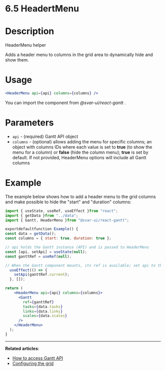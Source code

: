 # 6.5 HeadertMenu

# **Description**

HeaderMenu helper

Adds a header menu to columns in the grid area to dynamically hide and show them.

# **Usage**

```jsx
<HeaderMenu api={api} columns={columns} />

```

You can import the component from *@svar-ui/react-gantt* .

# **Parameters**

- `api` - (required) Gantt API object
- `columns` - (optional) allows adding the menu for specific columns; an object with columns IDs where each value is set to **true** (to show the menu for a column) or **false** (hide the column menu); **true** is set by default. If not provided, HeaderMenu options will include all Gantt columns

# **Example**

The example below shows how to add a header menu to the grid columns and make possible to hide the "start" and "duration" columns:

```jsx
import { useState, useRef, useEffect }from "react";
import { getData }from "../data";
import { Gantt, HeaderMenu }from "@svar-ui/react-gantt";

exportdefaultfunction Example() {
const data = getData();
const columns = { start: true, duration: true };

// api holds the Gantt instance (API) and is passed to HeaderMenu
const [api, setApi] = useState(null);
const ganttRef = useRef(null);

// When the Gantt component mounts, its ref is available; set api to the instance
  useEffect(() => {
    setApi(ganttRef.current);
  }, []);

return (
    <HeaderMenu api={api} columns={columns}>
      <Gantt
        ref={ganttRef}
        tasks={data.tasks}
        links={data.links}
        scales={data.scales}
      />
    </HeaderMenu>
  );
}

```

---

**Related articles**:

- [How to access Gantt API](https://docs.svar.dev/react/gantt/api/how_to_access_api)
- [Configuring the grid](https://docs.svar.dev/react/gantt/guides/configuration/configure_grid)